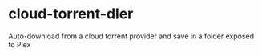 # cloud-torrent-dler

Auto-download from a cloud torrent provider and save in a folder exposed to Plex